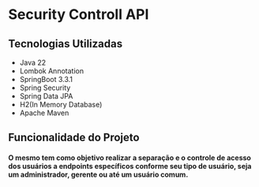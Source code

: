 # Security Controll API

## Tecnologias Utilizadas
- Java 22
- Lombok Annotation
- SpringBoot 3.3.1
- Spring Security
- Spring Data JPA
- H2(In Memory Database)
- Apache Maven

## Funcionalidade do Projeto
#### O mesmo tem como objetivo realizar a separação e o controle de acesso dos usuários a endpoints específicos conforme seu tipo de usuário, seja um administrador, gerente ou até um usuário comum.
